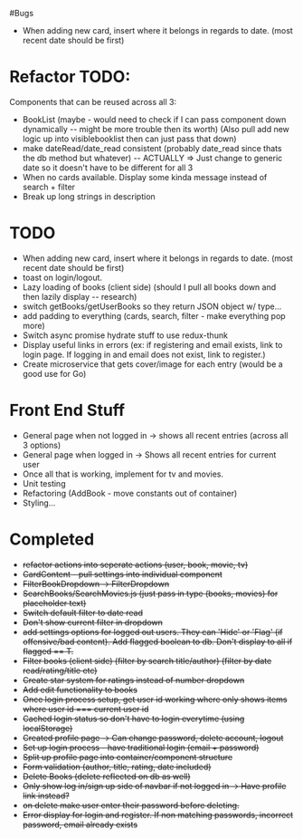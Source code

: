 #Bugs
+ When adding new card, insert where it belongs in regards to date. (most recent date should be first)

# Refactor TODO:
Components that can be reused across all 3:
+ BookList (maybe - would need to check if I can pass component down dynamically -- might be more trouble then its worth) (Also pull add new logic up into visiblebooklist then can just pass that down)
+ make dateRead/date_read consistent (probably date_read since thats the db method but whatever) -- ACTUALLY => Just change to generic date so it doesn't have to be different for all 3
+ When no cards available. Display some kinda message instead of search + filter
+ Break up long strings in description

# TODO
+ When adding new card, insert where it belongs in regards to date. (most recent date should be first)
+ toast on login/logout.
+ Lazy loading of books (client side) (should I pull all books down and then lazily display -- research)
+ switch getBooks/getUserBooks so they return JSON object w/ type...
+ add padding to everything (cards, search, filter - make everything pop more)
+ Switch async promise hydrate stuff to use redux-thunk
+ Display useful links in errors (ex: if registering and email exists, link to login page. If logging in and email does not exist, link to register.)
+ Create microservice that gets cover/image for each entry (would be a good use for Go)

# Front End Stuff
+ General page when not logged in -> shows all recent entries (across all 3 options)
+ General page when logged in -> Shows all recent entries for current user
+ Once all that is working, implement for tv and movies.
+ Unit testing
+ Refactoring (AddBook - move constants out of container)
+ Styling...

# Completed
+ ~~refactor actions into seperate actions (user, book, movie, tv)~~
+ ~~CardContent - pull settings into individual component~~
+ ~~FilterBookDropdown -> FilterDropdown~~
+ ~~SearchBooks/SearchMovies.js (just pass in type (books, movies) for placeholder text)~~
+ ~~Switch default filter to date read~~
+ ~~Don't show current filter in dropdown~~
+ ~~add settings options for logged out users. They can 'Hide' or 'Flag' (if offensive/bad content). Add flagged boolean to db. Don't display to all if flagged == T.~~
+ ~~Filter books (client side) (filter by search title/author) (filter by date read/rating/title etc)~~
+ ~~Create star system for ratings instead of number dropdown~~
+ ~~Add edit functionality to books~~
+ ~~Once login process setup, get user id working where only shows items where user id === current user id~~
+ ~~Cached login status so don't have to login everytime (using localStorage)~~
+ ~~Created profile page -> Can change password, delete account, logout~~
+ ~~Set up login process - have traditional login (email + password)~~
+ ~~Split up profile page into container/component structure~~
+ ~~Form validation (author, title, rating, date included)~~
+ ~~Delete Books (delete reflected on db as well)~~
+ ~~Only show log in/sign up side of navbar if not logged in -> Have profile link instead?~~
+ ~~on delete make user enter their password before deleting.~~
+ ~~Error display for login and register. If non matching passwords, incorrect password, email already exists~~